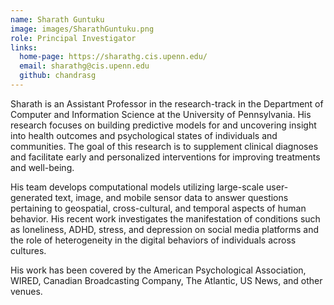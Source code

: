 ```yaml
---
name: Sharath Guntuku
image: images/SharathGuntuku.png
role: Principal Investigator
links:
  home-page: https://sharathg.cis.upenn.edu/
  email: sharathg@cis.upenn.edu
  github: chandrasg
---
```


Sharath is an Assistant Professor in the research-track in the Department of Computer and Information Science at the University of Pennsylvania. His research focuses on building predictive models for and uncovering insight into health outcomes and psychological states of individuals and communities. The goal of this research is to supplement clinical diagnoses and facilitate early and personalized interventions for improving treatments and well-being.

His team develops computational models utilizing large-scale user-generated text, image, and mobile sensor data to answer questions pertaining to geospatial, cross-cultural, and temporal aspects of human behavior. His recent work investigates the manifestation of conditions such as loneliness, ADHD, stress, and depression on social media platforms and the role of heterogeneity in the digital behaviors of individuals across cultures.

His work has been covered by the American Psychological Association, WIRED, Canadian Broadcasting Company, The Atlantic, US News, and other venues.
